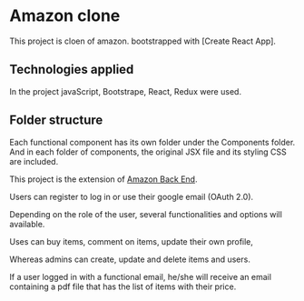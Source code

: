 # Amazon clone

This project is cloen of amazon. bootstrapped with [Create React App].

## Technologies applied 

In the project javaScript, Bootstrape, React, Redux were used.

## Folder structure

Each functional component has its own folder under the Components folder. And in each folder of components, the original JSX file and its styling CSS are included.

This project is the extension of   [Amazon Back End](https://github.com/AbBiz101/Amazon_BE). 

Users can register to log in or use their google email (OAuth 2.0). 

Depending on the role of the user, several functionalities and options will available.

Uses can buy items, comment on items, update their own profile,

Whereas admins can create, update and delete items and users.

If a user logged in with a functional email, he/she will receive an email containing a pdf file that has the list of items with their price.


